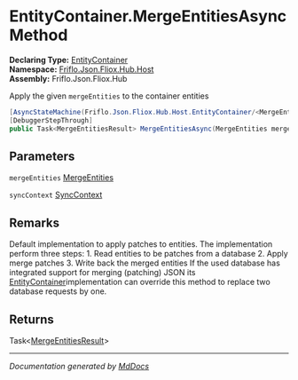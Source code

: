 ﻿<!--  
  <auto-generated>   
    The contents of this file were generated by a tool.  
    Changes to this file may be list if the file is regenerated  
  </auto-generated>   
-->

# EntityContainer.MergeEntitiesAsync Method

**Declaring Type:** [EntityContainer](../index.md)  
**Namespace:** [Friflo.Json.Fliox.Hub.Host](../../index.md)  
**Assembly:** Friflo.Json.Fliox.Hub

Apply the given `mergeEntities` to the container entities

```csharp
[AsyncStateMachine(Friflo.Json.Fliox.Hub.Host.EntityContainer/<MergeEntitiesAsync>d__21)]
[DebuggerStepThrough]
public Task<MergeEntitiesResult> MergeEntitiesAsync(MergeEntities mergeEntities, SyncContext syncContext);
```

## Parameters

`mergeEntities`  [MergeEntities](../../../Protocol/Tasks/MergeEntities/index.md)

`syncContext`  [SyncContext](../../SyncContext/index.md)

## Remarks

Default implementation to apply patches to entities. The implementation perform three steps: 1. Read entities to be patches from a database 2. Apply merge patches 3. Write back the merged entities  If the used database has integrated support for merging (patching) JSON its [EntityContainer](../index.md)implementation can override this method to replace two database requests by one.

## Returns

Task\<[MergeEntitiesResult](../../../Protocol/Tasks/MergeEntitiesResult/index.md)\>

___

*Documentation generated by [MdDocs](https://github.com/ap0llo/mddocs)*
